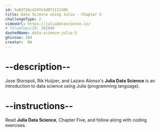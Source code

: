 ```yaml
---
id: 5a9d726c424fe3d071111105
title: Data Science using Julia - Chapter 5
challengeType: 2
videoUrl: https://juliadatascience.io/
# forumTopicId: 301086
dashedName: data-science-julia-5
ghissue: 264
creator:  NA
---
```


# --description--

Jose Storopoli, Rik Huijzer, and Lazaro Alonso's __Julia Data Science__ is an introduction to data science using Julia (programming language).

# --instructions--

Read __Julia Data Science__, Chapter Five, and follow along with coding exercises.
